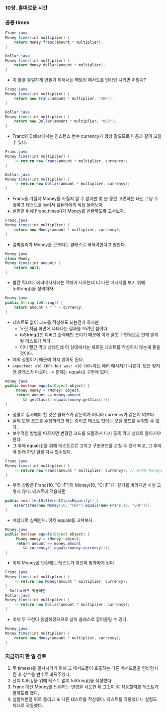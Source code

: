 ### 10장. 흥미로운 시간
### **공용 times**

```java
Franc.java
Money times(int multiplier) {
    return Money.franc(amount * multiplier);
}

Dollar.java
Money times(int multiplier) {
    return Money.dollar(amount * multiplier);
}
```
- 이 둘을 동일하게 만들기 위해서는 팩토리 메서드를 인라인 시키면 어떨까?
```java
Franc.java
Money times(int multiplier) {
    return new Franc(amount * multiplier, "CHF");
}

Dollar.java
Money times(int multiplier) {
    return new Dollar(amount * multiplier, "USD");
}
```
- Franc와 Dollar에서는 인스턴스 변수 currency가 항상 같으므로 다음과 같이 고칠 수 있다. 
```java
Franc.java
Money times(int multiplier) {
    -> return new Franc(amount * multiplier, currency);
}

Dollar.java
Money times(int multiplier) {
    -> return new Dollar(amount * multiplier, currency);
}
```
- Franc을 가질지 Money를 가질지 알 수 없지만 몇 분 동안 고민하는 대신 그냥 수정하고 테스트를 돌려서 컴퓨터에게 직접 물어보자
- 실험을 위해 Franc.times()가 Money를 반환하도록 고쳐보자. 
```java
Franc.java
Money times(int multiplier) {
    return new Money(amount * multiplier, currency);
}
```
- 컴파일러가 Money를 콘크리트 클래스로 바꿔야한다고 말한다. 
```java
Money.java
class Money
Money times(int amount) {
    return null;
}
```
- 빨간 막대다. 에러메시지에는 객체가 나오는데 더 나은 메시지를 보기 위해 toString()을 정의하자. 
```java
Money.java
public String toString() {
    return amount + " " + currency;
}
```
- 테스트도 없이 코드를 작성해도 되는건가 하지만
  - 우린 지금 화면에 나타나는 결과를 보려던 참이다. 
  - toString()은 디버그 출력에만 쓰이기 때문에 이게 잘못 구현됨으로 인해 얻게 될 리스트가 적다. 
  - 이미 빨간 막대 상태인데 이 상태에서는 새로운 테스트를 작성하지 않는게 좋을 것이다. 
- 예외 상황이기 때문에 하지 않아도 된다. 
- `expected: <10 CHF> but was: <10 CHF>`라는 에러 메시지가 나온다. 답은 맞지만 클래스가 다르다. 
-> 문제는 equals() 구현에 있다. 
```java
Money.java
public boolean equals(Object object) {
     Money money = (Money) object;
     return amount == money.amount
        && getClass().equals(money.getClass());
}
```
- 정말로 검사해야 할 것은 클래스가 같은지가 아니라 currency가 같은지 여부다. 
- 실제 모델 코드를 수정하려고 하는 중이고 테스트 없이는 모델 코드를 수정할 수 없다. 
- 보수적인 방법을 따르자면 변경된 코드를 되돌려서 다시 촐록 막대 상태로 돌아가야한다. 
- 그 후에 equals()를 위해 테스트르르 고치고 구현코드를 고칠 수 있게 되고, 그 후에야 원래 하던 일을 다시 할수있다. 
```java
Franc.java
Money times(int multiplier) {
    -> return new Franc(amount * multiplier, currency); // 원래는 Money였다. 
}
```
- 우리 상황은 Franc(10, "CHF")와 Money(10, "CHF")가 같기를 바라지만 사실 그렇지 않다. 테스트에 적용하면
```java
public void testDifferentClassEquality() {
    assertTrue(new Money(10, "CHF").equals(new Franc(10, "CHF")));
}
```
- 예상대로 실패한다. 이제 equals를 고쳐보자. 
```java
Money.java
public boolean equals(Object object) {
     Money money = (Money) object;
     return amount == money.amount
        && currency().equals(money.currency());
}
```
- 이제 Money를 반환해도 테스트가 여전히 통과하게 된다. 
```java
Franc.java
Money times(int multiplier) {
    -> return new Money(amount * multiplier, currency);
}
- Dollar에도 적용하면
Dollar.java
Money times(int multiplier) {
    -> return new Dollar(amount * multiplier, currency);
}
```
- 이제 두 구현이 동일해졌으므로 상위 클래스로 끌어올릴 수 있다.
```java
Money.java
Money times(int multiplier) {
    return new Money(amount * multiplier, currency);
}
```

### 지금까지 한 일 검토
1. 두 times()를 일치시키기 위해 그 메서드들이 호출하는 다른 메서드들을 인라인시킨 후 상수를 변수로 바꿔주었다. 
2. 단지 디버깅을 위해 테스트 없이 toString()을 작성했다. 
3. Franc 대신 Money를 반환하는 변경을 시도한 뒤 그것이 잘 작동할지를 테스트가 말하도록 했다. 
4. 실험해본걸 뒤로 물리고 또 다른 테스트를 작성했다. 테스트를 작동했더니 실험도 제대로 작동했다.
